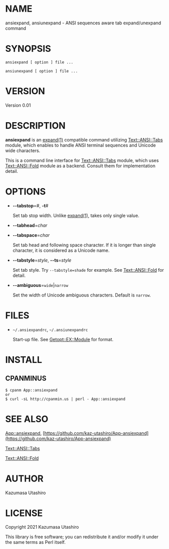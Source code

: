 
# NAME

ansiexpand, ansiunexpand - ANSI sequences aware tab expand/unexpand command

# SYNOPSIS

    ansiexpand [ option ] file ...

    ansiunexpand [ option ] file ...

# VERSION

Version 0.01

# DESCRIPTION

**ansiexpand** is an [expand(1)](http://man.he.net/man1/expand) compatible command utilizing
[Text::ANSI::Tabs](https://metacpan.org/pod/Text::ANSI::Tabs) module, which enables to handle ANSI terminal
sequences and Unicode wide characters.

This is a command line interface for [Text::ANSI::Tabs](https://metacpan.org/pod/Text::ANSI::Tabs) module, which
uses [Text::ANSI::Fold](https://metacpan.org/pod/Text::ANSI::Fold) module as a backend.  Consult them for
implementation detail.

# OPTIONS

- **--tabstop**=#, **-t**#

    Set tab stop width.  Unlike [expand(1)](http://man.he.net/man1/expand), takes only single value.

- **--tabhead**=_char_
- **--tabspace**=_char_

    Set tab head and following space character.  If it is longer than
    single character, it is considered as a Unicode name.

- **--tabstyle**=_style_, **--ts**=_style_

    Set tab style.  Try `--tabstyle=shade` for example.  See
    [Text::ANSI::Fold](https://metacpan.org/pod/Text::ANSI::Fold) for detail.

- **--ambiguous**=`wide`|`narrow`

    Set the width of Unicode ambiguous characters.  Default is `narrow`.

# FILES

- `~/.ansiexpandrc`, `~/.ansiunexpandrc`

    Start-up file.
    See [Getopt::EX::Module](https://metacpan.org/pod/Getopt::EX::Module) for format.

# INSTALL

## CPANMINUS

    $ cpanm App::ansiexpand
    or
    $ curl -sL http://cpanmin.us | perl - App::ansiexpand

# SEE ALSO

[App::ansiexpand](https://metacpan.org/pod/App::ansiexpand), [https://github.com/kaz-utashiro/App-ansiexpand](https://github.com/kaz-utashiro/App-ansiexpand)

[Text::ANSI::Tabs](https://github.com/kaz-utashiro/Text-ANSI-Tabs)

[Text::ANSI::Fold](https://github.com/kaz-utashiro/Text-ANSI-Fold)

# AUTHOR

Kazumasa Utashiro

# LICENSE

Copyright 2021 Kazumasa Utashiro

This library is free software; you can redistribute it and/or modify
it under the same terms as Perl itself.
